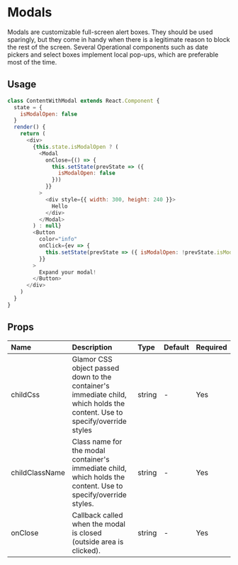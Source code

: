 # Modals

Modals are customizable full-screen alert boxes. They should be used sparingly, but they come in handy when there is a legitimate reason to block the rest of the screen. Several Operational components such as date pickers and select boxes implement local pop-ups, which are preferable most of the time.

## Usage

```js
class ContentWithModal extends React.Component {
  state = {
    isModalOpen: false
  }
  render() {
    return (
      <div>
        {this.state.isModalOpen ? (
          <Modal
            onClose={() => {
              this.setState(prevState => ({
                isModalOpen: false
              }))
            }}
          >
            <div style={{ width: 300, height: 240 }}>
              Hello
            </div>
          </Modal>
        ) : null}
        <Button
          color="info"
          onClick={ev => {
            this.setState(prevState => ({ isModalOpen: !prevState.isModalOpen }))
          }}
        >
          Expand your modal!
        </Button>
      </div>
    )
  }
}
```

## Props

| Name | Description | Type | Default | Required | 
| :--- | :--- | :--- | :---| :--- |
| childCss | Glamor CSS object passed down to the container's immediate child, which holds the content. Use to specify/override styles | string | - | Yes |
| childClassName | Class name for the modal container's immediate child, which holds the content. Use to specify/override styles. | string | - | Yes |
| onClose | Callback called when the modal is closed (outside area is clicked). | string | - | Yes |
